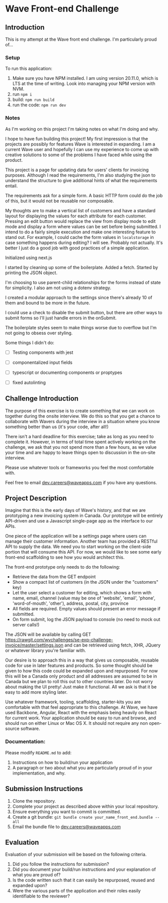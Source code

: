 # Wave Front-end Challenge

## Introduction

This is my attempt at the Wave front end challenge. I'm particularly proud of...

### Setup

To run this application:

1. Make sure you have NPM installed. I am using version 20.11.0, which is LTS at the time of writing. Look into managing your NPM version with NVM.
2. run `npm i`
3. build: `npm run build`
4. run the code: `npm run dev`

### Notes

As I'm working on this project I'm taking notes on what I'm doing and why.

I hope to have fun building this project! My first impression is that the projects are possibly for features Wave is interested in expanding. I am a current Wave user and hopefully I can use my experience to come up with creative solutions to some of the problems I have faced while using the product.

This project is a page for updating data for users' clients for invoicing purposes. Although I read the requirements, I'm also studying the json to understand the structure to give additional hints of what the requirements entail.

The requirements ask for a simple form. A basic HTTP form could do the job of this, but it would not be reusable nor composable.

My thoughts are to make a vertical list of customers and have a standard layout for displaying the values for each attribute for each customer. Pressing an edit button would replace the view from display mode to edit mode and display a form where values can be set before being submitted. I intend to do a fairly simple execution and make one interesting feature to stand out. For example, I could cache the form values in `localstorage` in case something happens during editing? I will see. Probably not actually. It's better I just do a good job with good practices of a simple application.

Initialized using next.js

I started by cleaning up some of the boilerplate. Added a fetch. Started by printing the JSON object.

I'm choosing to use parent-child relationships for the forms instead of state for simplicity. I also am not using a dotenv strategy.

I created a modular approach to the settings since there's already 10 of them and bound to be more in the future.

I could use a check to disable the submit button, but there are other ways to submit forms so I'll just handle errors in the onSubmit.

The boilerplate styles seem to make things worse due to overflow but I'm not going to obsess over styling.

Some things I didn't do:

- [ ] Testing components with jest
- [ ] componentalized input fields
- [ ] typescript or documenting components or proptypes
- [ ] fixed autolinting


## Challenge Introduction

The purpose of this exercise is to create something that we can work on together during the onsite interview. We do this so that you get a chance to
collaborate with Wavers during the interview in a situation where you know something better than us (it's your code, after all!)

There isn't a hard deadline for this exercise; take as long as you need to complete it. However, in terms of total time spent actively
working on the challenge, we ask that you not spend more than a few hours, as we value your time and are happy to leave things open to
discussion in the on-site interview.

Please use whatever tools or frameworks you feel the most comfortable with.

Feel free to email [dev.careers@waveapps.com](dev.careers@waveapps.com) if you have any questions.

## Project Description

Imagine that this is the early days of Wave's history, and that we are prototyping a new invoicing system in Canada. Our prototype will be entirely API-driven and use a Javascript single-page app as the interface to our APIs.

One piece of the application will be a settings page where users can manage their customer information. Another team has provided a RESTful API to supply the data. We need you to start working on the client-side portion that will consume this API. For now, we would like to see some early front-end scaffolding to see how you would architect this.

The front-end prototype only needs to do the following:

- Retrieve the data from the GET endpoint
- Show a compact list of customers (in the JSON under the "customers" key)
- Let the user select a customer for editing, which shows a form with name, email, channel (value may be one of 'website', 'email', 'phone', 'word-of-mouth', 'other'), address, postal, city, province
- All fields are required. Empty values should present an error message if submitted.
- On form submit, log the JSON payload to console (no need to mock out server calls!)

The JSON will be available by calling GET https://rawgit.com/wvchallenges/se-exp-challenge-invoice/master/settings.json and can be retrieved using fetch, XHR, JQuery or whatever library you're familiar with.

Our desire is to approach this in a way that gives us composable, reusable code for use in later features and products. So some thought should be given to how this code could be expanded upon and repurposed. For now this will be a Canada only product and all addresses are assumed to be in Canada but we plan to roll this out to other countries later.
Do not worry about making the UI pretty! Just make it functional. All we ask is that it be easy to add more styling later.

Use whatever framework, tooling, scaffolding, starter-kits you are comfortable with that feel appropriate to this challenge. At Wave, we have used Backbone, Angular, React with the emphasis being heavily on React for current work. Your application should be easy to run and browse, and should run on either Linux or Mac OS X. It should not require any non open-source software.

### Documentation:

Please modify `README.md` to add:

1. Instructions on how to build/run your application
1. A paragraph or two about what you are particularly proud of in your implementation, and why.

## Submission Instructions

1. Clone the repository.
1. Complete your project as described above within your local repository.
1. Ensure everything you want to commit is committed.
1. Create a git bundle: `git bundle create your_name_front_end.bundle --all`
1. Email the bundle file to [dev.careers@waveapps.com](dev.careers@waveapps.com)

## Evaluation

Evaluation of your submission will be based on the following criteria.

1. Did you follow the instructions for submission?
1. Did you document your build/run instructions and your explanation of what you are proud of?
1. Is the code written such that it can easily be repurposed, reused and expanded upon?
1. Were the various parts of the application and their roles easily identifiable to the reviewer?
